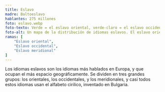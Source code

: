 ```yaml
---
title: Eslavo
madre: Baltoeslavo
hablantes: 275 millones
foto: eslavo.webp
foto-texto: Verde = el eslavo oriental, verde-claro = el eslavo occidental, verde-oscuro = el eslavo meridional.
foto-alt: Un mapa de la distribución de idiomas eslavos. El eslavo oriental se habla en Rusia, Bielorusia, y Ucrania. El eslavo occidental en Polonia, Chequia y Eslovaquia. El eslavo meridional en Eslovenia, Croacia, Serbia, Kosovo, Montenegro, Bulgaria, Macedonia del Norte, y Bosnia y Herzegovina.
ramas: [
    "Eslavo oriental",
    "Eslavo occidental",
    "Eslavo meridional"
]
---
```


Los idiomas eslavos son los idiomas más hablados en Europa, y que ocupan el más espacio geográficamente. Se dividen en tres grandes grupos: los orientales, los occidentales, y los meridionales, y casi todos estos idiomas usan el alfabeto cirilico, inventado en Bulgaria.